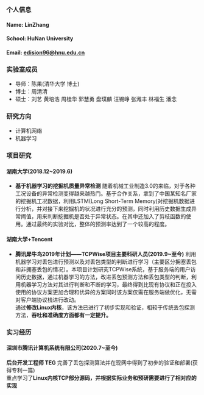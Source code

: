 ### 个人信息
#### Name: LinZhang
#### School: HuNan University
#### Email: edision96@hnu.edu.cn

### 实验室成员
- 导师：陈果(清华大学 博士)
- 博士：周清清
- 硕士：刘艺
       黄培浩
       周桂华
       郭慧勇
       盘璞麟
       汪锡峥
       张潍丰
       林福生
       潘念
### 研究方向
- 计算机网络
- 机器学习

### 项目研究
#### 湖南大学(2018.12~2019.6)
- **基于机器学习的挖掘机质量异常检测**
随着机械工业制造3.0的来临，对于各种工况设备的异常检测变得越来越热门。基于合作关系，拿到了中国某知名厂家的挖掘机工况数据，利用LSTM(Long Short-Term Memory)对挖掘机数据进行分析，并对接下来挖掘机的状况进行充分的预测，同时利用历史数据生成异常阈值，用来判断挖掘机是否处于异常状态。在其中还加入了剪枝函数的使用。通过最终的实验对比，整体的预测率达到了一个较高的程度。
#### 湖南大学+Tencent
- **腾讯犀牛鸟2019年计划——TCPWise项目主要科研人员(2019.9~至今)**
利用机器学习对丢包进行预测以及对丢包类型的判断进行学习（主要区分拥塞丢包和非拥塞丢包的情况）。本项目计划研究TCPWise系统，基于服务端的用户访问历史数据，通过机器学习的方法，改进丢包预测方法和丢包类型的判断，利用机器学习方法对其进行判断和不断的学习，最终得到比现有协议和正在投入使用的协议方案更加合理和优异的方案同时该方案仅需在服务端做优化，无需对客户端协议栈进行改动。<br>
通过**修改Linux内核**，该方法已进行了初步实现和验证，相较于传统丢包探测方法，**吞吐和准确度方面都有一定提升。**

### 实习经历
#### 深圳市腾讯计算机系统有限公司(2020.7~至今)
**后台开发工程师 TEG**
完善了丢包探测算法并在现网中得到了初步的验证和部署(获得专利一篇)<br>
重点学习了**Linux内核TCP部分源码，并根据实际业务和预研需要进行了相对应的实现**
